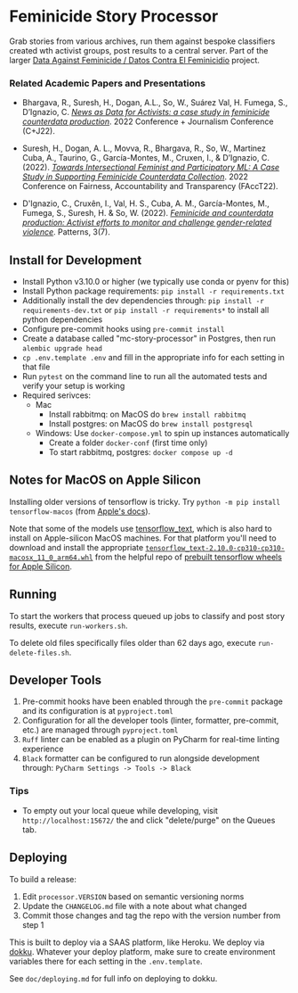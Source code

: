 Feminicide Story Processor
===========================

Grab stories from various archives, run them against bespoke classifiers created wth activist groups, post results to a 
central server. Part of the larger [Data Against Feminicide / Datos Contra El Feminicidio](http://datoscontrafeminicidio.net) project.

### Related Academic Papers and Presentations
- Bhargava, R., Suresh, H., Dogan, A.L., So, W., Suárez Val, H. Fumega, S., D’Ignazio, C. [_News as Data for Activists: 
a case study in feminicide counterdata production_](https://github.com/browninstitute/c-plus-j-website/raw/main/proceedings/Session9Group2.pdf). 
2022 Conference + Journalism Conference (C+J22).

- Suresh, H., Dogan, A. L., Movva, R., Bhargava, R., So, W., Martinez Cuba, A., Taurino, G., García-Montes, 
M., Cruxen, I., & D’Ignazio, C. (2022). [_Towards Intersectional Feminist and Participatory ML: A Case Study in 
Supporting Feminicide Counterdata Collection_](https://dl.acm.org/doi/10.1145/3531146.3533132). 2022 Conference on 
Fairness, Accountability and Transparency (FAccT22).

- D'Ignazio, C., Cruxên, I., Val, H. S., Cuba, A. M., García-Montes, M., Fumega, S., Suresh, H. & So, W. (2022). [_Feminicide 
and counterdata production: Activist efforts to monitor and challenge gender-related violence_](https://www.cell.com/patterns/pdf/S2666-3899(22)00127-1.pdf).
 Patterns, 3(7).

Install for Development
-----------------------
- Install Python v3.10.0 or higher (we typically use conda or pyenv for this)
- Install Python package requirements: `pip install -r requirements.txt`
- Additionally install the dev dependencies through: `pip install -r requirements-dev.txt` or `pip install -r requirements*` to install all python dependencies 
- Configure pre-commit hooks using `pre-commit install`
- Create a database called "mc-story-processor" in Postgres, then run `alembic upgrade head`
- `cp .env.template .env` and fill in the appropriate info for each setting in that file 
- Run `pytest` on the command line to run all the automated tests and verify your setup is working
- Required serivces:
  - Mac 
    - Install rabbitmq: on MacOS do `brew install rabbitmq`
    - Install postgres: on MacOS do `brew install postgresql`
  - Windows: Use `docker-compose.yml` to spin up instances automatically
    - Create a folder `docker-conf` (first time only) 
    - To start rabbitmq, postgres: `docker compose up -d` 

## Notes for MacOS on Apple Silicon

Installing older versions of tensorflow is tricky. Try `python -m pip install tensorflow-macos`
(from [Apple's docs](https://developer.apple.com/metal/tensorflow-plugin/)). 

Note that some of the models use [tensorflow_text](https://pypi.org/project/tensorflow-text/), which is also hard to 
install on Apple-silicon MacOS machines. For that platform you'll need to download and install the appropriate
[`tensorflow_text-2.10.0-cp310-cp310-macosx_11_0_arm64.whl`](https://github.com/sun1638650145/Libraries-and-Extensions-for-TensorFlow-for-Apple-Silicon/releases/download/v2.10/tensorflow_text-2.10.0-cp310-cp310-macosx_11_0_arm64.whl)
from the helpful repo of [prebuilt tensorflow wheels for Apple Silicon](https://github.com/sun1638650145/Libraries-and-Extensions-for-TensorFlow-for-Apple-Silicon/releases/). 

Running
-------

To start the workers that process queued up jobs to classify and post story results, execute `run-workers.sh`.

To delete old files specifically files older than 62 days ago, execute `run-delete-files.sh`.

Developer Tools
---------------

1. Pre-commit hooks have been enabled through the `pre-commit` package and its configuration is at `pyproject.toml`
2. Configuration for all the developer tools (linter, formatter, pre-commit, etc.) are managed through `pyproject.toml`
3. `Ruff` linter can be enabled as a plugin on PyCharm for real-time linting experience
4. `Black` formatter can be configured to run alongside development through: `PyCharm Settings -> Tools -> Black`

### Tips

* To empty out your local queue while developing, visit `http://localhost:15672/` the and click "delete/purge"
on the Queues tab.

Deploying
---------

To build a release:

1. Edit `processor.VERSION` based on semantic versioning norms
2. Update the `CHANGELOG.md` file with a note about what changed
3. Commit those changes and tag the repo with the version number from step 1

This is built to deploy via a SAAS platform, like Heroku. We deploy via [dokku](https://dokku.com). Whatever your deploy
platform, make sure to create environment variables there for each setting in the `.env.template`.

See `doc/deploying.md` for full info on deploying to dokku.
